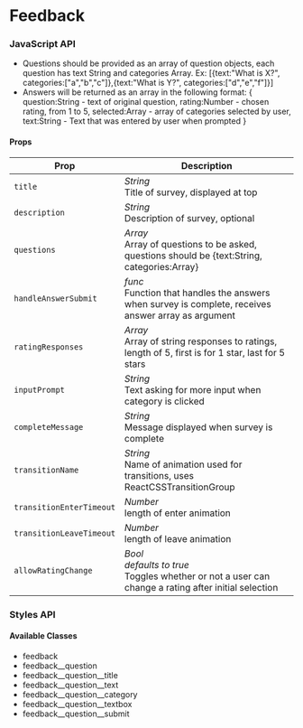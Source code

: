 # Feedback

### JavaScript API
* Questions should be provided as an array of question objects, each question has text String and categories Array.
    Ex: [{text:"What is X?", categories:["a","b","c"]},{text:"What is Y?", categories:["d","e","f"]}]
* Answers will be returned as an array in the following format:
    {
        question:String - text of original question,
        rating:Number - chosen rating, from 1 to 5,
        selected:Array - array of categories selected by user,
        text:String - Text that was entered by user when prompted
    }
    

#### Props
| Prop | Description |
| --- | --- |
| `title` | *String* <br> Title of survey, displayed at top |
| `description` | *String* <br> Description of survey, optional |
| `questions` | *Array* <br> Array of questions to be asked, questions should be {text:String, categories:Array}  |
| `handleAnswerSubmit` | *func* <br> Function that handles the answers when survey is complete, receives answer array as argument |
| `ratingResponses` | *Array* <br> Array of string responses to ratings, length of 5, first is for 1 star, last for 5 stars |
| `inputPrompt` | *String* <br> Text asking for more input when category is clicked |
| `completeMessage` | *String* <br> Message displayed when survey is complete |
| `transitionName` | *String* <br> Name of animation used for transitions, uses ReactCSSTransitionGroup |
| `transitionEnterTimeout` | *Number* <br> length of enter animation |
| `transitionLeaveTimeout` | *Number* <br> length of leave animation |
| `allowRatingChange` | *Bool* <br> *defaults to true* <br> Toggles whether or not a user can change a rating after initial selection |



### Styles API

#### Available Classes
* feedback
* feedback__question
* feedback__question__title
* feedback__question__text
* feedback__question__category
* feedback__question__textbox
* feedback__question__submit
